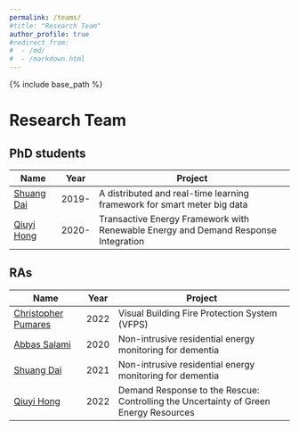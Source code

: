 ```yaml
---
permalink: /teams/
#title: "Research Team"
author_profile: true
#redirect_from: 
#  - /md/
#  - /markdown.html
---
```


{% include base_path %}

Research Team
===


PhD students
---



| Name             | Year     | Project                                                                                |
| --------         | -------- | ---------------------------------------------------------------------------------------|       
| [Shuang Dai](https://www.essex.ac.uk/people/daish64702/shuang-dai)   | 2019-     | A distributed and real-time learning framework for smart meter big data            | 
| [Qiuyi Hong](https://www.essex.ac.uk/people/hongq09204/qiuyi-hong)   | 2020-     | Transactive Energy Framework with Renewable Energy and Demand Response Integration | 


RAs
---


| Name             | Year   | Project                                                                                |
| --------         | ------ | ---------------------------------------------------------------------------------------|      
| [Christopher Pumares](https://www.essex.ac.uk/people/pumar47301/christopher-pumares)| 2022 | Visual Building Fire Protection System (VFPS)                                        | 
| [Abbas Salami](https://www.essex.ac.uk/people/salam07201/abbas-salami)              | 2020 | Non-intrusive residential energy monitoring for dementia                             | 
| [Shuang Dai](https://www.essex.ac.uk/people/daish64702/shuang-dai)                  | 2021 | Non-intrusive residential energy monitoring for dementia                             | 
| [Qiuyi Hong](https://www.essex.ac.uk/people/hongq09204/qiuyi-hong)                  | 2022 | Demand Response to the Rescue: Controlling the Uncertainty of Green Energy Resources | 









